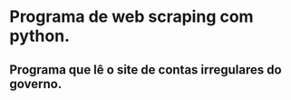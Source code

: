 <h1> Programa de web scraping com python.</h1>
<h2> Programa que lê o site de contas irregulares do governo.</h2>
